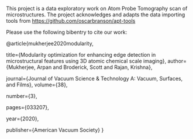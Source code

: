 This project is a data exploratory work on Atom Probe Tomography scan of microstructures. The project acknowledges and adapts the data importing tools from
https://github.com/oscarbranson/apt-tools

Please use the following bibentry to cite our work:

@article{mukherjee2020modularity,

  title={Modularity optimization for enhancing edge detection in microstructural features using 3D atomic chemical scale imaging},
  author={Mukherjee, Arpan and Broderick, Scott and Rajan, Krishna},
  
  journal={Journal of Vacuum Science \& Technology A: Vacuum, Surfaces, and Films},
  volume={38},
  
  number={3},
  
  pages={033207},
  
  year={2020},
  
  publisher={American Vacuum Society}
}


